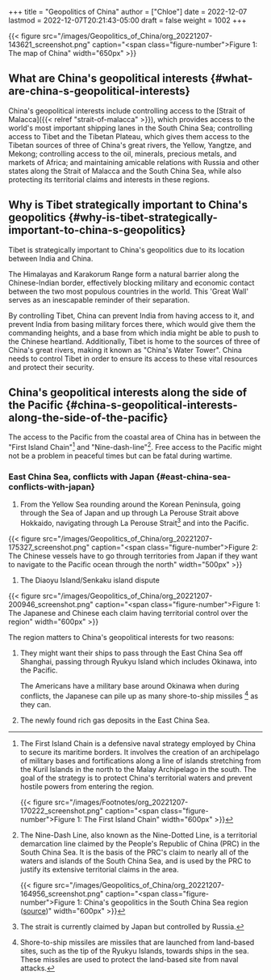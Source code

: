 +++
title = "Geopolitics of China"
author = ["Chloe"]
date = 2022-12-07
lastmod = 2022-12-07T20:21:43-05:00
draft = false
weight = 1002
+++

{{< figure src="/images/Geopolitics_of_China/org_20221207-143621_screenshot.png" caption="<span class=\"figure-number\">Figure 1: </span>The map of China" width="650px" >}}


## What are China's geopolitical interests {#what-are-china-s-geopolitical-interests}

China's geopolitical interests include controlling access to the
[Strait of Malacca]({{< relref "strait-of-malacca" >}}), which provides access to the world's most important
shipping lanes in the South China Sea; controlling access to Tibet and
the Tibetan Plateau, which gives them access to the Tibetan sources of
three of China's great rivers, the Yellow, Yangtze, and Mekong;
controlling access to the oil, minerals, precious metals, and markets
of Africa; and maintaining amicable relations with Russia and other
states along the Strait of Malacca and the South China Sea, while also
protecting its territorial claims and interests in these regions.


## Why is Tibet strategically important to China's geopolitics {#why-is-tibet-strategically-important-to-china-s-geopolitics}

Tibet is strategically important to China's geopolitics due to its
location between India and China.

The Himalayas and Karakorum Range form a natural barrier along the
Chinese-Indian border, effectively blocking military and economic
contact between the two most populous countries in the world. This
'Great Wall' serves as an inescapable reminder of their separation.

By controlling Tibet, China can prevent India from having access to
it, and prevent India from basing military forces there, which would
give them the commanding heights, and a base from which india
might be able to push to the Chinese heartland. Additionally, Tibet is
home to the sources of three of China's great rivers, making it known
as "China's Water Tower". China needs to control Tibet in order to
ensure its access to these vital resources and protect their
security.


## China's geopolitical interests along the side of the Pacific {#china-s-geopolitical-interests-along-the-side-of-the-pacific}

The access to the Pacific from the coastal area of China has in
between the "First Island Chain"[^fn:1] and
"Nine-dash-line"[^fn:2]. Free access to the Pacific might not be a
 problem in peaceful times but can be fatal during wartime.


### East China Sea, conflicts with Japan {#east-china-sea-conflicts-with-japan}

1.  From the Yellow Sea rounding around the Korean Peninsula, going
    through the Sea of Japan and up through La Perouse Strait above
    Hokkaido, navigating through La Perouse Strait[^fn:3] and into the
    Pacific.

{{< figure src="/images/Geopolitics_of_China/org_20221207-175327_screenshot.png" caption="<span class=\"figure-number\">Figure 2: </span>The Chinese vessels have to go through territories from Japan if they want to navigate to the Pacific ocean through the north" width="500px" >}}

1.  The Diaoyu Island/Senkaku island dispute

{{< figure src="/images/Geopolitics_of_China/org_20221207-200946_screenshot.png" caption="<span class=\"figure-number\">Figure 1: </span>The Japanese and Chinese each claim having territorial control over the region" width="600px" >}}

The region matters to China's geopolitical interests for two reasons:

1.  They might want their ships to pass through the East China Sea off
    Shanghai, passing through Ryukyu Island which includes Okinawa,
    into the Pacific.

     The Americans have a military base around Okinawa when during
    conflicts, the Japanese can pile up as many shore-to-ship
    missiles&nbsp;[^fn:4] as they can.

2.  The newly found rich gas deposits in the East China Sea.

[^fn:1]: The First Island Chain is a defensive naval strategy employed by China to secure its maritime borders. It involves the creation of an archipelago of military bases and fortifications along a line of islands stretching from the Kuril Islands in the north to the Malay Archipelago in the south. The goal of the strategy is to protect China's territorial waters and prevent hostile powers from entering the region.

    {{< figure src="/images/Footnotes/org_20221207-170222_screenshot.png" caption="<span class=\"figure-number\">Figure 1: </span>The First Island Chain" width="600px" >}}
[^fn:2]: The Nine-Dash Line, also known as the Nine-Dotted Line, is a territorial demarcation line claimed by the People's Republic of China (PRC) in the South China Sea. It is the basis of the PRC's claim to nearly all of the waters and islands of the South China Sea, and is used by the PRC to justify its extensive territorial claims in the area.

    {{< figure src="/images/Geopolitics_of_China/org_20221207-164956_screenshot.png" caption="<span class=\"figure-number\">Figure 1: </span>China's geopolitics in the South China Sea region ([source](https://blogs.shu.edu/thediplomaticenvoy/2019/09/17/south-china-sea-a-region-of-peaceful-hostility/))" width="600px" >}}
[^fn:3]: The strait is currently claimed by Japan but controlled by Russia.
[^fn:4]: Shore-to-ship missiles are missiles that are launched from land-based sites, such as the tip of the Ryukyu Islands, towards ships in the sea. These missiles are used to protect the land-based site from naval attacks.